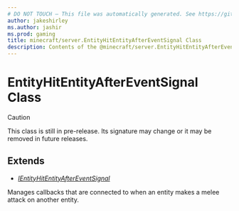 ```yaml
---
# DO NOT TOUCH — This file was automatically generated. See https://github.com/mojang/minecraftapidocsgenerator to modify descriptions, examples, etc.
author: jakeshirley
ms.author: jashir
ms.prod: gaming
title: minecraft/server.EntityHitEntityAfterEventSignal Class
description: Contents of the @minecraft/server.EntityHitEntityAfterEventSignal class.
---
```

# EntityHitEntityAfterEventSignal Class

> [!CAUTION]
> This class is still in pre-release.  Its signature may change or it may be removed in future releases.

## Extends
- [*IEntityHitEntityAfterEventSignal*](IEntityHitEntityAfterEventSignal.md)

Manages callbacks that are connected to when an entity makes a melee attack on another entity.
